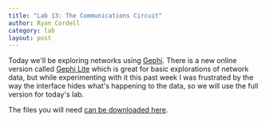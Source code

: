```yaml
---
title: "Lab 13: The Communications Circuit"
author: Ryan Cordell
category: lab
layout: post
---
```


Today we'll be exploring networks using [Gephi](https://gephi.org/). There is a new online version called [Gephi Lite]() which is great for basic explorations of network data, but while experimenting with it this past week I was frustrated by the way the interface hides what's happening to the data, so we will use the full version for today's lab.

The files you will need [can be downloaded here](https://github.com/rccordell/s23bl/blob/main/assets/network-files.zip).  